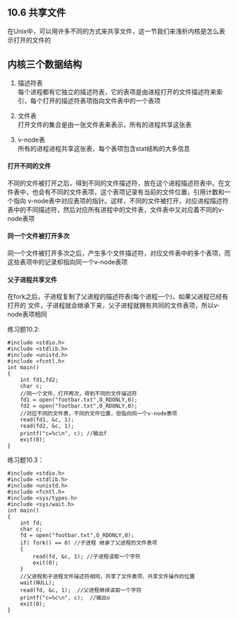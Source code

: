 ## 10.6 共享文件

在Unix中，可以用许多不同的方式来共享文件，这一节我们来浅析内核是怎么表示打开的文件的  

## 内核三个数据结构
1. 描述符表   
   每个进程都有它独立的描述符表，它的表项是由进程打开的文件描述符来索引，每个打开的描述符表项指向文件表中的一个表项

2. 文件表  
   打开文件的集合是由一张文件表来表示，所有的进程共享这张表

3. v-node表  
   所有的进程进程共享这张表，每个表项包含stat结构的大多信息


#### 打开不同的文件
不同的文件被打开之后，得到不同的文件描述符，放在这个进程描述符表中。在文件表中，也会有不同的文件表项，这个表项记录有当前的文件位置，引用计数和一个指向
v-node表中对应表项的指针。这样，不同的文件被打开，对应进程描述符表中的不同描述符，然后对应所有进程中的文件表，文件表中又对应着不同的v-node表项

#### 同一个文件被打开多次
同一个文件被打开多次之后，产生多个文件描述符，对应文件表中的多个表项，而这些表项中的记录却指向同一个v-node表项

#### 父子进程共享文件
在fork之后，子进程复制了父进程的描述符表(每个进程一个)，如果父进程已经有打开的 文件，子进程就会继承下来，父子进程就拥有共同的文件表项，所以v-node表项相同


练习题10.2:

    #include <stdio.h>
    #include <stdlib.h>
    #include <unistd.h>
    #include <fcntl.h>
    int main()
    {
        int fd1,fd2;
        char c;
        //同一个文件，打开两次，得到不同的文件描述符
        fd1 = open("footbar.txt",O_RDONLY,0);
        fd2 = open("footbar.txt",O_RDONLY,0);
        //对应不同的文件表，不同的文件位置，但指向同一个v-node表项
        read(fd1, &c, 1);
        read(fd2, &c, 1);
        printf("c=%c\n", c); //输出f
        exit(0);
    }

练习题10.3：

    #include <stdio.h>
    #include <stdlib.h>
    #include <unistd.h>
    #include <fcntl.h>
    #include <sys/types.h>
    #include <sys/wait.h>
    int main()
    {
        int fd;
        char c;
        fd = open("footbar.txt",O_RDONLY,0);
        if( fork() == 0) //子进程 继承了父进程的文件表项
        {
            read(fd, &c, 1); //子进程读取一个字符
            exit(0);
        }
        //父进程和子进程文件描述符相同，共享了文件表项，共享文件操作的位置
        wait(NULL);       
        read(fd, &c, 1);  //父进程继续读取一个字符
        printf("c=%c\n", c);  //输出o
        exit(0);
    }

